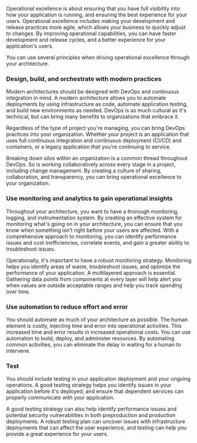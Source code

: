 Operational excellence is about ensuring that you have full visibility into how your application is running, and ensuring the best experience for your users. Operational excellence includes making your development and release practices more agile, which allows your business to quickly adjust to changes. By improving operational capabilities, you can have faster development and release cycles, and a better experience for your application's users.

You can use several principles when driving operational excellence through your architecture.

### Design, build, and orchestrate with modern practices

Modern architectures should be designed with DevOps and continuous integration in mind. A modern architecture allows you to automate deployments by using infrastructure as code, automate application testing, and build new environments as needed. DevOps is as much cultural as it's technical, but can bring many benefits to organizations that embrace it.

Regardless of the type of project you're managing, you can bring DevOps practices into your organization. Whether your project is an application that uses full continuous integration and continuous deployment (CI/CD) and containers, or a legacy application that you're continuing to service.

Breaking down silos within an organization is a common thread throughout DevOps. So is working collaboratively across every stage in a project, including change management. By creating a culture of sharing, collaboration, and transparency, you can bring operational excellence to your organization.

### Use monitoring and analytics to gain operational insights

Throughout your architecture, you want to have a thorough monitoring, logging, and instrumentation system. By creating an effective system for monitoring what's going on in your architecture, you can ensure that you know when something isn't right before your users are affected. With a comprehensive approach to monitoring, you can identify performance issues and cost inefficiencies, correlate events, and gain a greater ability to troubleshoot issues.

Operationally, it's important to have a robust monitoring strategy. Monitoring helps you identify areas of waste, troubleshoot issues, and optimize the performance of your application. A multilayered approach is essential. Gathering data points from components at every layer will help alert you when values are outside acceptable ranges and help you track spending over time.

### Use automation to reduce effort and error

You should automate as much of your architecture as possible. The human element is costly, injecting time and error into operational activities. This increased time and error results in increased operational costs. You can use automation to build, deploy, and administer resources. By automating common activities, you can eliminate the delay in waiting for a human to intervene.

### Test

You should include testing in your application deployment and your ongoing operations. A good testing strategy helps you identify issues in your application before it's deployed, and ensure that dependent services can properly communicate with your application.

A good testing strategy can also help identify performance issues and potential security vulnerabilities in both preproduction and production deployments. A robust testing plan can uncover issues with infrastructure deployments that can affect the user experience, and testing can help you provide a great experience for your users.